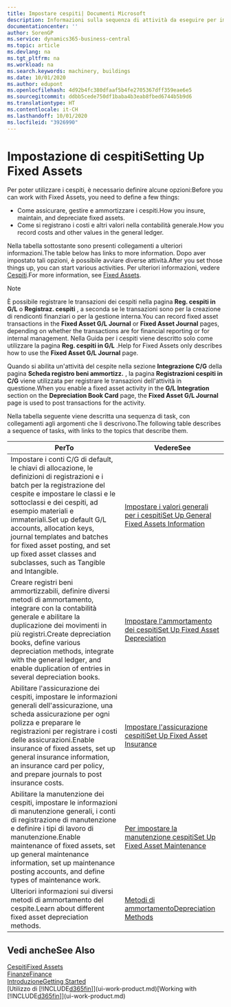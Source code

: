 ```yaml
---
title: Impostare cespiti| Documenti Microsoft
description: Informazioni sulla sequenza di attività da eseguire per impostare i cespiti, ad esempio macchinari o edifici.
documentationcenter: ''
author: SorenGP
ms.service: dynamics365-business-central
ms.topic: article
ms.devlang: na
ms.tgt_pltfrm: na
ms.workload: na
ms.search.keywords: machinery, buildings
ms.date: 10/01/2020
ms.author: edupont
ms.openlocfilehash: 4d92b4fc380dfaaf5b4fe2705367dff359eae6e5
ms.sourcegitcommit: ddbb5cede750df1baba4b3eab8fbed6744b5b9d6
ms.translationtype: HT
ms.contentlocale: it-CH
ms.lasthandoff: 10/01/2020
ms.locfileid: "3926990"
---
```

# <a name="setting-up-fixed-assets"></a><span data-ttu-id="524b3-103">Impostazione di cespiti</span><span class="sxs-lookup"><span data-stu-id="524b3-103">Setting Up Fixed Assets</span></span>
<span data-ttu-id="524b3-104">Per poter utilizzare i cespiti, è necessario definire alcune opzioni:</span><span class="sxs-lookup"><span data-stu-id="524b3-104">Before you can work with Fixed Assets, you need to define a few things:</span></span>  

* <span data-ttu-id="524b3-105">Come assicurare, gestire e ammortizzare i cespiti.</span><span class="sxs-lookup"><span data-stu-id="524b3-105">How you insure, maintain, and depreciate fixed assets.</span></span>  
* <span data-ttu-id="524b3-106">Come si registrano i costi e altri valori nella contabilità generale.</span><span class="sxs-lookup"><span data-stu-id="524b3-106">How you record costs and other values in the general ledger.</span></span>  

<span data-ttu-id="524b3-107">Nella tabella sottostante sono presenti collegamenti a ulteriori informazioni.</span><span class="sxs-lookup"><span data-stu-id="524b3-107">The table below has links to more information.</span></span> <span data-ttu-id="524b3-108">Dopo aver impostato tali opzioni, è possibile avviare diverse attività.</span><span class="sxs-lookup"><span data-stu-id="524b3-108">After you set those things up, you can start various activities.</span></span> <span data-ttu-id="524b3-109">Per ulteriori informazioni, vedere [Cespiti](fa-manage.md).</span><span class="sxs-lookup"><span data-stu-id="524b3-109">For more information, see [Fixed Assets](fa-manage.md).</span></span>  

> [!NOTE]  
>   <span data-ttu-id="524b3-110">È possibile registrare le transazioni dei cespiti nella pagina **Reg. cespiti in G/L** o **Registraz. cespiti** , a seconda se le transazioni sono per la creazione di rendiconti finanziari o per la gestione interna.</span><span class="sxs-lookup"><span data-stu-id="524b3-110">You can record fixed asset transactions in the **Fixed Asset G/L Journal** or **Fixed Asset Journal** pages, depending on whether the transactions are for financial reporting or for internal management.</span></span> <span data-ttu-id="524b3-111">Nella Guida per i cespiti viene descritto solo come utilizzare la pagina **Reg. cespiti in G/L** .</span><span class="sxs-lookup"><span data-stu-id="524b3-111">Help for Fixed Assets only describes how to use the **Fixed Asset G/L Journal** page.</span></span>  

<span data-ttu-id="524b3-112">Quando si abilita un'attività del cespite nella sezione **Integrazione C/G** della pagina **Scheda registro beni ammortizz.** , la pagina **Registrazioni cespiti in C/G** viene utilizzata per registrare le transazioni dell'attività in questione.</span><span class="sxs-lookup"><span data-stu-id="524b3-112">When you enable a fixed asset activity in the **G/L Integration** section on the **Depreciation Book Card** page, the **Fixed Asset G/L Journal** page is used to post transactions for the activity.</span></span>

<span data-ttu-id="524b3-113">Nella tabella seguente viene descritta una sequenza di task, con collegamenti agli argomenti che li descrivono.</span><span class="sxs-lookup"><span data-stu-id="524b3-113">The following table describes a sequence of tasks, with links to the topics that describe them.</span></span>  

| <span data-ttu-id="524b3-114">Per</span><span class="sxs-lookup"><span data-stu-id="524b3-114">To</span></span> | <span data-ttu-id="524b3-115">Vedere</span><span class="sxs-lookup"><span data-stu-id="524b3-115">See</span></span> |
| --- | --- |
| <span data-ttu-id="524b3-116">Impostare i conti C/G di default, le chiavi di allocazione, le definizioni di registrazioni e i batch per la registrazione del cespite e impostare le classi e le sottoclassi e dei cespiti, ad esempio materiali e immateriali.</span><span class="sxs-lookup"><span data-stu-id="524b3-116">Set up default G/L accounts, allocation keys, journal templates and batches for fixed asset posting, and set up fixed asset classes and subclasses, such as Tangible and Intangible.</span></span> |[<span data-ttu-id="524b3-117">Impostare i valori generali per i cespiti</span><span class="sxs-lookup"><span data-stu-id="524b3-117">Set Up General Fixed Assets Information</span></span>](fa-how-setup-general.md) |
| <span data-ttu-id="524b3-118">Creare registri beni ammortizzabili, definire diversi metodi di ammortamento, integrare con la contabilità generale e abilitare la duplicazione dei movimenti in più registri.</span><span class="sxs-lookup"><span data-stu-id="524b3-118">Create depreciation books, define various depreciation methods, integrate with the general ledger, and enable duplication of entries in several depreciation books.</span></span> |[<span data-ttu-id="524b3-119">Impostare l'ammortamento dei cespiti</span><span class="sxs-lookup"><span data-stu-id="524b3-119">Set Up Fixed Asset Depreciation</span></span>](fa-how-setup-depreciation.md) |
| <span data-ttu-id="524b3-120">Abilitare l'assicurazione dei cespiti, impostare le informazioni generali dell'assicurazione, una scheda assicurazione per ogni polizza e preparare le registrazioni per registrare i costi delle assicurazioni.</span><span class="sxs-lookup"><span data-stu-id="524b3-120">Enable insurance of fixed assets, set up general insurance information, an insurance card per policy, and prepare journals to post insurance costs.</span></span> |[<span data-ttu-id="524b3-121">Impostare l'assicurazione cespiti</span><span class="sxs-lookup"><span data-stu-id="524b3-121">Set Up Fixed Asset Insurance</span></span>](fa-how-setup-insurance.md) |
| <span data-ttu-id="524b3-122">Abilitare la manutenzione dei cespiti, impostare le informazioni di manutenzione generali, i conti di registrazione di manutenzione e definire i tipi di lavoro di manutenzione.</span><span class="sxs-lookup"><span data-stu-id="524b3-122">Enable maintenance of fixed assets, set up general maintenance information, set up maintenance posting accounts, and define types of maintenance work.</span></span> |[<span data-ttu-id="524b3-123">Per impostare la manutenzione cespiti</span><span class="sxs-lookup"><span data-stu-id="524b3-123">Set Up Fixed Asset Maintenance</span></span>](fa-how-setup-maintenance.md) |
| <span data-ttu-id="524b3-124">Ulteriori informazioni sui diversi metodi di ammortamento del cespite.</span><span class="sxs-lookup"><span data-stu-id="524b3-124">Learn about different fixed asset depreciation methods.</span></span> |[<span data-ttu-id="524b3-125">Metodi di ammortamento</span><span class="sxs-lookup"><span data-stu-id="524b3-125">Depreciation Methods</span></span>](fa-depreciation-methods.md) |

## <a name="see-also"></a><span data-ttu-id="524b3-126">Vedi anche</span><span class="sxs-lookup"><span data-stu-id="524b3-126">See Also</span></span>
[<span data-ttu-id="524b3-127">Cespiti</span><span class="sxs-lookup"><span data-stu-id="524b3-127">Fixed Assets</span></span>](fa-manage.md)  
[<span data-ttu-id="524b3-128">Finanze</span><span class="sxs-lookup"><span data-stu-id="524b3-128">Finance</span></span>](finance.md)  
[<span data-ttu-id="524b3-129">Introduzione</span><span class="sxs-lookup"><span data-stu-id="524b3-129">Getting Started</span></span>](product-get-started.md)  
<span data-ttu-id="524b3-130">[Utilizzo di [!INCLUDE[d365fin](includes/d365fin_md.md)]](ui-work-product.md)</span><span class="sxs-lookup"><span data-stu-id="524b3-130">[Working with [!INCLUDE[d365fin](includes/d365fin_md.md)]](ui-work-product.md)</span></span>

